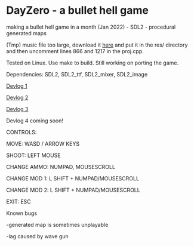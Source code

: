 # DayZero - a bullet hell game
making a bullet hell game in a month (Jan 2022) - SDL2 - procedural generated maps

(Tmp) music file too large, download it [here](http://jar.ylimaf.com/cold.wav) and put it in the res/ directory and then uncomment lines 866 and 1217 in the proj.cpp.

Tested on Linux. Use make to build. Still working on porting the game.

Dependencies: SDL2, SDL2_ttf, SDL2_mixer, SDL2_image

[Devlog 1](https://www.youtube.com/watch?v=76DXj4hbBoE)

[Devlog 2](https://youtu.be/hA2H1nx99Zc)

[Devlog 3](https://youtu.be/f-4PXaSwO-8)

Devlog 4 coming soon!

CONTROLS:

MOVE: WASD / ARROW KEYS

SHOOT: LEFT MOUSE

CHANGE AMMO: NUMPAD, MOUSESCROLL

CHANGE MOD 1: L SHIFT + NUMPAD/MOUSESCROLL

CHANGE MOD 2: L SHIFT + NUMPAD/MOUSESCROLL

EXIT: ESC

Known bugs

-generated map is sometimes unplayable

-lag caused by wave gun
